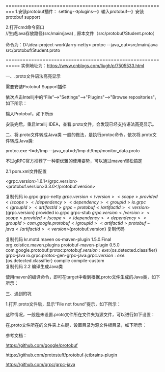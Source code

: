 =========================================================
1.安装protobuf插件：
setting--》plugins--》输入protobuf--》安装protobuf support

2.打开cmd命令窗口                                           <br/>
    //生成java存放路径(src/main/java) , 原本文件（src/protobuf/Student.proto）                                  <br/>    
命令为：D:\idea-project-work\larry-netty>
protoc --java_out=src/main/java src/protobuf/Student.proto                 <br/>

===========================================================
实例地址为：https://www.cnblogs.com/liugh/p/7505533.html

一、.proto文件语法高亮显示

需要安装Protobuf Support插件

依次点击Intellij中的“File”-->"Settings"-->"Plugins"-->"Browse repositories"，如下所示：



输入Protobuf，如下所示



安装完后，重启Intellij IDEA，查看.proto文件，会发现已经支持语法高亮显示。

 

二、将.proto文件转成Java类
一般的做法，是执行protoc命令，依次将.proto文件转成Java类:

protoc.exe -I=d:/tmp --java_out=d:/tmp d:/tmp/monitor_data.proto
 

  不过gRPC官方推荐了一种更优雅的使用姿势，可以通过maven轻松搞定

 2.1 pom.xml文件配置

<properties>

<grpc.version>1.6.1</grpc.version>
<protobuf.version>3.3.0</protobuf.version>
</properties>
 

复制代码
  <dependencies>
         <dependency>
            <groupId>io.grpc</groupId>
            <artifactId>grpc-netty</artifactId>
            <version>${grpc.version}</version>
            <scope>provided</scope>
        </dependency>
        <dependency>
            <groupId>io.grpc</groupId>
            <artifactId>grpc-protobuf</artifactId>
            <version>${grpc.version}</version>
            <scope>provided</scope>
        </dependency>
        <dependency>
            <groupId>io.grpc</groupId>
            <artifactId>grpc-stub</artifactId>
            <version>${grpc.version}</version>
            <scope>provided</scope>
        </dependency>
        <dependency>
            <groupId>com.google.protobuf</groupId>
            <artifactId>protobuf-java</artifactId>
            <version>${protobuf.version}</version>
        </dependency>
</dependencies>
复制代码

复制代码
<build>
        <extensions>
            <extension>
                <groupId>kr.motd.maven</groupId>
                <artifactId>os-maven-plugin</artifactId>
                <version>1.5.0.Final</version>
            </extension>
        </extensions>
        <plugins>
            <plugin>
                <groupId>org.xolstice.maven.plugins</groupId>
                <artifactId>protobuf-maven-plugin</artifactId>
                <version>0.5.0</version>
                <configuration>
                    <protocArtifact>com.google.protobuf:protoc:${protobuf.version}:exe:${os.detected.classifier}</protocArtifact>
                    <pluginId>grpc-java</pluginId>
                    <pluginArtifact>io.grpc:protoc-gen-grpc-java:${grpc.version}:exe:${os.detected.classifier}</pluginArtifact>
                </configuration>
                <executions>
                    <execution>
                        <goals>
                            <goal>compile</goal>
                            <goal>compile-custom</goal>
                        </goals>
                    </execution>
                </executions>
            </plugin>            
        </plugins>
    </build>
复制代码
 2.2 编译生成Java类

  使用maven的编译命令，即可在target中看到根据.proto文件生成的Java类，如下所示：

三、遇到的坑

1.打开.proto文件后，显示“File not found”提示，如下所示：

 这种情况，一般是未设置.proto文件所在文件夹为源文件，可以进行如下设置：

 在.proto文件所在的文件夹上右键，设置目录为源文件根目录，如下所示：


参考文档：

https://github.com/google/protobuf

https://github.com/protostuff/protobuf-jetbrains-plugin

https://github.com/grpc/grpc-java
